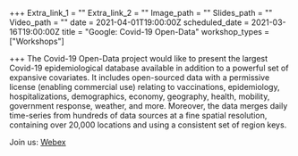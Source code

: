 +++
Extra_link_1 = ""
Extra_link_2 = ""
Image_path = ""
Slides_path = ""
Video_path = ""
date = 2021-04-01T19:00:00Z
scheduled_date = 2021-03-16T19:00:00Z
title = "Google: Covid-19 Open-Data"
workshop_types = ["Workshops"]

+++
The Covid-19 Open-Data project would like to present the largest Covid-19 epidemiological database available in addition to a powerful set of expansive covariates. It includes open-sourced data with a permissive license (enabling commercial use) relating to vaccinations, epidemiology, hospitalizations, demographics, economy, geography, health, mobility, government response, weather, and more. Moreover, the data merges daily time-series from hundreds of data sources at a fine spatial resolution, containing over 20,000 locations and using a consistent set of region keys.

Join us: [Webex](DataPartnershipWebEx) 